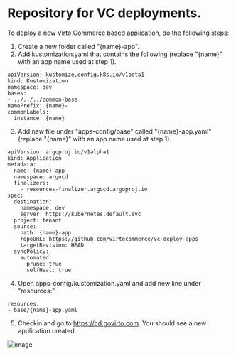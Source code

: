 # Repository for VC deployments.

To deploy a new Virto Commerce based application, do the following steps:

1. Create a new folder called "{name}-app".
2. Add kustomization.yaml that contains the following (replace "{name}" with an app name used at step 1).

```
apiVersion: kustomize.config.k8s.io/v1beta1
kind: Kustomization
namespace: dev
bases:
- ../../../common-base
namePrefix: {name}-
commonLabels:
  instance: {name}
```

3. Add new file under "apps-config/base" called "{name}-app.yaml" (replace "{name}" with an app name used at step 1).
```
apiVersion: argoproj.io/v1alpha1
kind: Application
metadata:
  name: {name}-app
  namespace: argocd
  finalizers:
    - resources-finalizer.argocd.argoproj.io  
spec:
  destination:
    namespace: dev
    server: https://kubernetes.default.svc
  project: tenant
  source:
    path: {name}-app
    repoURL: https://github.com/virtocommerce/vc-deploy-apps
    targetRevision: HEAD
  syncPolicy:
    automated:
      prune: true
      selfHeal: true
```

4. Open apps-config/kustomization.yaml and add new line under "resources:".

```
resources:
- base/{name}-app.yaml
```

5. Checkin and go to https://cd.govirto.com. You should see a new application created.

![image](https://user-images.githubusercontent.com/1566470/83311829-4e268d00-a1c5-11ea-8c90-d9ae834d6d24.png)

